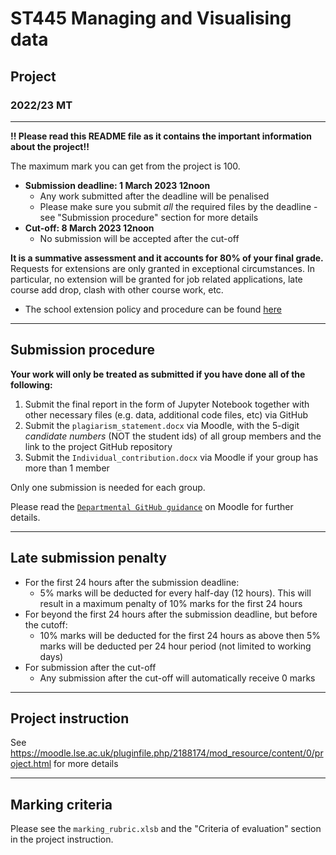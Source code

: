 # ST445 Managing and Visualising data

## Project

### 2022/23 MT

---

**!! Please read this README file as it contains the important information about the project!!**

The maximum mark you can get from the project is 100.

* **Submission deadline: 1 March 2023 12noon**
  * Any work submitted after the deadline will be penalised
  * Please make sure you submit _all_ the required files by the deadline - see "Submission procedure" section for more details
* **Cut-off: 8 March 2023 12noon**
  * No submission will be accepted after the cut-off

**It is a summative assessment and it accounts for 80% of your final grade.** Requests for extensions are only granted in exceptional circumstances. In particular, no extension will be granted for job related applications, late course add drop, clash with other course work, etc.
* The school extension policy and procedure can be found [here](https://info.lse.ac.uk/current-students/services/assessment-and-results/exceptional-circumstances/extension-policy)

---

## Submission procedure

**Your work will only be treated as submitted if you have done all of the following:**

1. Submit the final report in the form of Jupyter Notebook together with other necessary files (e.g. data, additional code files, etc) via GitHub
2. Submit the `plagiarism_statement.docx` via Moodle, with the 5-digit _candidate numbers_ (NOT the student ids) of all group members and the link to the project GitHub repository
3. Submit the `Individual_contribution.docx` via Moodle if your group has more than 1 member

Only one submission is needed for each group.

Please read the [`Departmental GitHub guidance`](https://moodle.lse.ac.uk/pluginfile.php/1958282/mod_resource/content/2/Guidance%20on%20use%20of%20GitHub%20and%20Moodle%20for%20student%20assessment%20submissions%20%28Updated%20for%202022-23%29.pdf) on Moodle for further details.

---

## Late submission penalty
  * For the first 24 hours after the submission deadline:
    * 5% marks will be deducted for every half-day (12 hours). This will result in a maximum penalty of 10% marks for the first 24 hours
  * For beyond the first 24 hours after the submission deadline, but before the cutoff:
    * 10% marks will be deducted for the first 24 hours as above then 5% marks will be deducted per 24 hour period (not limited to working days)
  * For submission after the cut-off
    * Any submission after the cut-off will automatically receive 0 marks

---

## Project instruction

See https://moodle.lse.ac.uk/pluginfile.php/2188174/mod_resource/content/0/project.html for more details

---

## Marking criteria

Please see the `marking_rubric.xlsb` and the "Criteria of evaluation" section in the project instruction.
